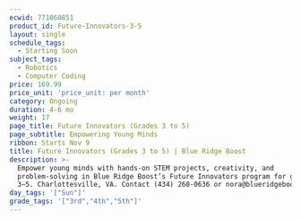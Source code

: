 ```yaml
---
ecwid: 771060851
product_id: Future-Innovators-3-5
layout: single
schedule_tags:
  - Starting Soon
subject_tags:
  - Robotics
  - Computer Coding
price: 169.99
price_unit: 'price_unit: per month'
category: Ongoing
duration: 4-6 mo
weight: 17
page_title: Future Innovators (Grades 3 to 5)
page_subtitle: Empowering Young Minds
ribbon: Starts Nov 9
title: Future Innovators (Grades 3 to 5) | Blue Ridge Boost
description: >-
  Empower young minds with hands-on STEM projects, creativity, and
  problem-solving in Blue Ridge Boost’s Future Innovators program for grades
  3–5. Charlottesville, VA. Contact (434) 260-0636 or nora@blueridgeboost.com .
day_tags: '["Sun"]'
grade_tags: '["3rd","4th","5th"]'
---
```


